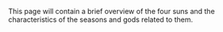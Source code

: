 This page will contain a brief overview of the four suns and the characteristics of the seasons and gods related to them.